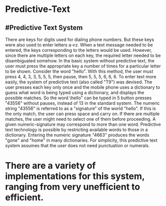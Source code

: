 # Predictive-Text

#Predictive Text System
---------------------------
There are keys for digits used for dialing phone numbers. But these keys
were also used to enter letters a->z. When a text message needed to be entered, the keys
corresponding to the letters would be used. However, since there are multiple letters on each
key, the required letter needed to be disambiguated somehow.
In the basic system without predictive text, the user must press the appropriate key a
number of times for a particular letter to be shown. Consider the word "hello". With this
method, the user must press 4, 4, 3, 3, 5, 5, 5, then pause, then 5, 5, 5, 6, 6, 6.
To enter text more easily, the system of predictive text (also called "T9") was devised. The
user presses each key only once and the mobile phone uses a dictionary to guess what word
is being typed using a dictionary, and displays the possible matches. So the word \hello" can
be typed in 5 button presses "43556" without pauses, instead of 13 in the standard system.
The numeric string "43556" is referred to as a "signature" of the world "hello". If this is the
only match, the user can press space and carry on. If there are multiple matches, the user
might need to select one of them before proceeding.
A given numeric-signature may correspond to more than one word. Predictive text
technology is possible by restricting available words to those in a dictionary. Entering the
numeric signature "4663" produces the words "gone" and "home" in many dictionaries.
For simplicity, this predictive text system assumes that the user does not need punctuation or numerals.

There are a variety of implementations for this system, ranging from very unefficient to efficient.
==================================================================================================
